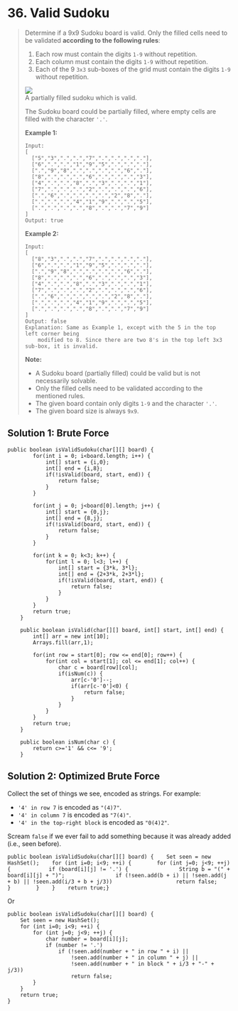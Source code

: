 # 36. Valid Sudoku

> Determine if a 9x9 Sudoku board is valid. Only the filled cells need to be validated **according to the following rules**:
>
> 1. Each row must contain the digits `1-9` without repetition.
> 2. Each column must contain the digits `1-9` without repetition.
> 3. Each of the 9 `3x3` sub-boxes of the grid must contain the digits `1-9` without repetition.
>
> ![](https://upload.wikimedia.org/wikipedia/commons/thumb/f/ff/Sudoku-by-L2G-20050714.svg/250px-Sudoku-by-L2G-20050714.svg.png)  
> A partially filled sudoku which is valid.
>
> The Sudoku board could be partially filled, where empty cells are filled with the character `'.'`.
>
> **Example 1:**
>
> ```text
> Input:
> [
>   ["5","3",".",".","7",".",".",".","."],
>   ["6",".",".","1","9","5",".",".","."],
>   [".","9","8",".",".",".",".","6","."],
>   ["8",".",".",".","6",".",".",".","3"],
>   ["4",".",".","8",".","3",".",".","1"],
>   ["7",".",".",".","2",".",".",".","6"],
>   [".","6",".",".",".",".","2","8","."],
>   [".",".",".","4","1","9",".",".","5"],
>   [".",".",".",".","8",".",".","7","9"]
> ]
> Output: true
> ```
>
> **Example 2:**
>
> ```text
> Input:
> [
>   ["8","3",".",".","7",".",".",".","."],
>   ["6",".",".","1","9","5",".",".","."],
>   [".","9","8",".",".",".",".","6","."],
>   ["8",".",".",".","6",".",".",".","3"],
>   ["4",".",".","8",".","3",".",".","1"],
>   ["7",".",".",".","2",".",".",".","6"],
>   [".","6",".",".",".",".","2","8","."],
>   [".",".",".","4","1","9",".",".","5"],
>   [".",".",".",".","8",".",".","7","9"]
> ]
> Output: false
> Explanation: Same as Example 1, except with the 5 in the top left corner being 
>     modified to 8. Since there are two 8's in the top left 3x3 sub-box, it is invalid.
> ```
>
> **Note:**
>
> * A Sudoku board \(partially filled\) could be valid but is not necessarily solvable.
> * Only the filled cells need to be validated according to the mentioned rules.
> * The given board contain only digits `1-9` and the character `'.'`.
> * The given board size is always `9x9`.

## Solution 1: Brute Force

```text
public boolean isValidSudoku(char[][] board) {
        for(int i = 0; i<board.length; i++) {
            int[] start = {i,0};
            int[] end = {i,8};
            if(!isValid(board, start, end)) {
                return false;
            }
        }
        
        for(int j = 0; j<board[0].length; j++) {
            int[] start = {0,j};
            int[] end = {8,j};
            if(!isValid(board, start, end)) {
                return false;
            }
        }
        
        for(int k = 0; k<3; k++) {
            for(int l = 0; l<3; l++) {
                int[] start = {3*k, 3*l};
                int[] end = {2+3*k, 2+3*l};
                if(!isValid(board, start, end)) {
                    return false;
                }
            }
        }
        return true;
    }
    
    public boolean isValid(char[][] board, int[] start, int[] end) {
        int[] arr = new int[10];
        Arrays.fill(arr,1);
        
        for(int row = start[0]; row <= end[0]; row++) {
            for(int col = start[1]; col <= end[1]; col++) {
                char c = board[row][col];
                if(isNum(c)) {
                    arr[c-'0']--;
                    if(arr[c-'0']<0) {
                        return false;
                    }
                }
            }
        }
        return true;
    }
    
    public boolean isNum(char c) {
        return c>='1' && c<= '9';
    }
```

## Solution 2: Optimized Brute Force

Collect the set of things we see, encoded as strings. For example:

* `'4' in row 7` is encoded as `"(4)7"`.
* `'4' in column 7` is encoded as `"7(4)"`.
* `'4' in the top-right block` is encoded as `"0(4)2"`.

Scream `false` if we ever fail to add something because it was already added \(i.e., seen before\).

```text
public boolean isValidSudoku(char[][] board) {    Set seen = new HashSet();    for (int i=0; i<9; ++i) {        for (int j=0; j<9; ++j) {            if (board[i][j] != '.') {                String b = "(" + board[i][j] + ")";                if (!seen.add(b + i) || !seen.add(j + b) || !seen.add(i/3 + b + j/3))                    return false;            }        }    }    return true;}
```

Or

```text
public boolean isValidSudoku(char[][] board) {
    Set seen = new HashSet();
    for (int i=0; i<9; ++i) {
        for (int j=0; j<9; ++j) {
            char number = board[i][j];
            if (number != '.')
                if (!seen.add(number + " in row " + i) ||
                    !seen.add(number + " in column " + j) ||
                    !seen.add(number + " in block " + i/3 + "-" + j/3))
                    return false;
        }
    }
    return true;
}
```

